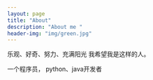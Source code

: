 ```yaml
---
layout: page
title: "About"
description: "About me " 
header-img: "img/green.jpg"
---
```


乐观、好奇、努力、充满阳光 我希望我是这样的人。

一个程序员， python、java开发者





